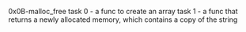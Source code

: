 0x0B-malloc_free
task 0 - a func to create an array
task 1 - a func that returns a newly allocated memory, which contains a copy of the string